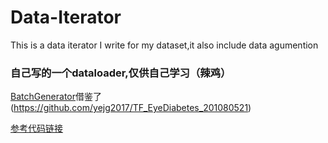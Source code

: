# Data-Iterator
This is a data iterator I write for my dataset,it also include data agumention

### 自己写的一个**dataloader**,仅供自己学习（辣鸡）
[BatchGenerator](./BatchGenerator.ipynb)借鉴了(https://github.com/yejg2017/TF_EyeDiabetes_201080521)


[参考代码链接](https://towardsdatascience.com/computer-vision-feature-extraction-101-on-medical-images-part-1-edge-detection-sharpening-42ab8ef0a7cd)
